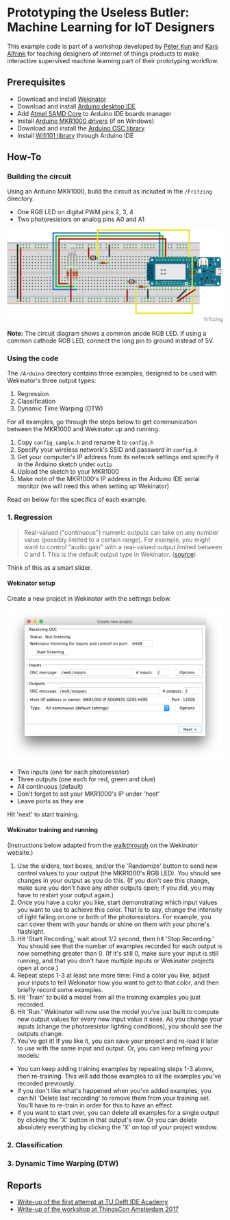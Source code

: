 # Prototyping the Useless Butler: Machine Learning for IoT Designers

This example code is part of a workshop developed by [Péter Kun](http://peterkun.com) and [Kars Alfrink](http://leapfrog.nl) for teaching designers of internet of things products to make interactive supervised machine learning part of their prototyping workflow.

## Prerequisites

* Download and install [Wekinator](http://www.wekinator.org/downloads/)
* Download and install [Arduino desktop IDE](https://www.arduino.cc/en/Main/Software)
* Add [Atmel SAMD Core](https://www.arduino.cc/en/Guide/MKR1000#toc2) to Arduino IDE boards manager
* Install [Arduino MKR1000 drivers](https://www.arduino.cc/en/Guide/MKR1000#toc3) (if on Windows)
* Download and install the [Arduino OSC library](https://github.com/CNMAT/OSC)
* Install [Wifi101 library](https://www.arduino.cc/en/Reference/WiFi101) through Arduino IDE

## How-To

### Building the circuit

Using an Arduino MKR1000, build the circuit as included in the `/Fritzing` directory.

* One RGB LED on digital PWM pins 2, 3, 4
* Two photoresistors on analog pins A0 and A1

![Circuit](Fritzing/circuit.png?raw=true)

**Note:** The circuit diagram shows a common anode RGB LED. If using a common cathode RGB LED, connect the long pin to ground instead of 5V.

### Using the code

The `/Arduino` directory contains three examples, designed to be used with Wekinator's three output types:

1. Regression
2. Classification
3. Dynamic Time Warping (DTW)

For all examples, go through the steps below to get communication between the MKR1000 and Wekinator up and running.

1. Copy `config_sample.h` and rename it to `config.h`
2. Specify your wireless network's SSID and password in `config.h`
3. Get your computer's IP address from its network settings and specify it in the Arduino sketch under `outIp`
4. Upload the sketch to your MKR1000
5. Make note of the MKR1000's IP address in the Arduino IDE serial monitor (we will need this when setting up Wekinator)

Read on below for the specifics of each example.

### 1. Regression

> Real-valued ("continuous") numeric outputs can take on any number value (possibly limited to a certain range). For example, you might want to control "audio gain" with a real-valued output limited between 0 and 1. This is the default output type in Wekinator. ([source](http://www.wekinator.org/detailed-instructions/#The_three_output_types))

Think of this as a smart slider.

#### Wekinator setup

Create a new project in Wekinator with the settings below.

![Regression settings](Screenshots/wekinator-regression-settings.png?raw=true)

* Two inputs (one for each photoresistor)
* Three outputs (one each for red, green and blue)
* All continuous (default)
* Don't forget to set your MKR1000's IP under 'host'
* Leave ports as they are

Hit 'next' to start training.

#### Wekinator training and running

(Instructions below adapted from the [walkthrough](http://www.wekinator.org/walkthrough/) on the Wekinator website.)

1. Use the sliders, text boxes, and/or the 'Randomize' button to send new control values to your output (the MKR1000's RGB LED). You should see changes in your output as you do this. (If you don't see this change, make sure you don't have any other outputs open; if you did, you may have to restart your output again.)
2. Once you have a color you like, start demonstrating which input values you want to use to achieve this color. That is to say, change the intensity of light falling on one or both of the photoresistors. For example, you can cover them with your hands or shine on them with your phone's flashlight.
3. Hit 'Start Recording,' wait about 1/2 second, then hit 'Stop Recording.' You should see that the number of examples recorded for each output is now something greater than 0. (If it's still 0, make sure your input is still running, and that you don't have multiple inputs or Wekinator projects open at once.)
4. Repeat steps 1-3 at least one more time: Find a color you like, adjust your inputs to tell Wekinator how you want to get to that color, and then briefly record some examples.
5. Hit 'Train' to build a model from all the training examples you just recorded.
6. Hit 'Run.' Wekinator will now use the model you've just built to compute new output values for every new input value it sees. As you change your inputs (change the photoresistor lighting conditions), you should see the outputs change.
7. You've got it! If you like it, you can save your project and re-load it later to use with the same input and output. Or, you can keep refining your models:

* You can keep adding training examples by repeating steps 1-3 above, then re-training. This will add those examples to all the examples you've recorded previously.
* If you don't like what's happened when you've added examples, you can hit 'Delete last recording' to remove them from your training set. You'll have to re-train in order for this to have an effect.
* If you want to start over, you can delete all examples for a single output by clicking the 'X' button in that output's row. Or you can delete absolutely everything by clicking the 'X' on top of your project window.

### 2. Classification
### 3. Dynamic Time Warping (DTW)

## Reports

* [Write-up of the first attempt at TU Delft IDE Academy](https://leapfrog.nl/blog/archives/2017/03/10/machine-learning-for-designers-workshop/)
* [Write-up of the workshop at ThingsCon Amsterdam 2017](https://leapfrog.nl/blog/archives/2018/01/02/prototyping-the-useless-butler-machine-learning-for-iot-designers/)
